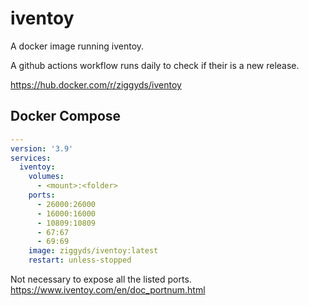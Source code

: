 # iventoy

A docker image running iventoy.

A github actions workflow runs daily to check if their is a new release.

<https://hub.docker.com/r/ziggyds/iventoy>

## Docker Compose

```yaml
---
version: '3.9'
services:
  iventoy:
    volumes:
      - <mount>:<folder>
    ports:
      - 26000:26000
      - 16000:16000
      - 10809:10809
      - 67:67
      - 69:69
    image: ziggyds/iventoy:latest
    restart: unless-stopped
```

Not necessary to expose all the listed ports.
<https://www.iventoy.com/en/doc_portnum.html>
